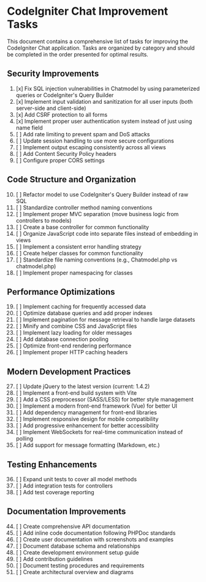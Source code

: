 # CodeIgniter Chat Improvement Tasks

This document contains a comprehensive list of tasks for improving the CodeIgniter Chat application. Tasks are organized by category and should be completed in the order presented for optimal results.

## Security Improvements

1. [x] Fix SQL injection vulnerabilities in Chatmodel by using parameterized queries or CodeIgniter's Query Builder
2. [x] Implement input validation and sanitization for all user inputs (both server-side and client-side)
3. [x] Add CSRF protection to all forms
4. [x] Implement proper user authentication system instead of just using name field
5. [ ] Add rate limiting to prevent spam and DoS attacks
6. [ ] Update session handling to use more secure configurations
7. [ ] Implement output escaping consistently across all views
8. [ ] Add Content Security Policy headers
9. [ ] Configure proper CORS settings

## Code Structure and Organization

10. [ ] Refactor model to use CodeIgniter's Query Builder instead of raw SQL
11. [ ] Standardize controller method naming conventions
12. [ ] Implement proper MVC separation (move business logic from controllers to models)
13. [ ] Create a base controller for common functionality
14. [ ] Organize JavaScript code into separate files instead of embedding in views
15. [ ] Implement a consistent error handling strategy
16. [ ] Create helper classes for common functionality
17. [ ] Standardize file naming conventions (e.g., Chatmodel.php vs chatmodel.php)
18. [ ] Implement proper namespacing for classes

## Performance Optimizations

19. [ ] Implement caching for frequently accessed data
20. [ ] Optimize database queries and add proper indexes
21. [ ] Implement pagination for message retrieval to handle large datasets
22. [ ] Minify and combine CSS and JavaScript files
23. [ ] Implement lazy loading for older messages
24. [ ] Add database connection pooling
25. [ ] Optimize front-end rendering performance
26. [ ] Implement proper HTTP caching headers

## Modern Development Practices

27. [ ] Update jQuery to the latest version (current: 1.4.2)
28. [ ] Implement a front-end build system with Vite
29. [ ] Add a CSS preprocessor (SASS/LESS) for better style management
30. [ ] Implement a modern front-end framework (Vue) for better UI
31. [ ] Add dependency management for front-end libraries
32. [ ] Implement responsive design for mobile compatibility
33. [ ] Add progressive enhancement for better accessibility
34. [ ] Implement WebSockets for real-time communication instead of polling
35. [ ] Add support for message formatting (Markdown, etc.)

## Testing Enhancements

36. [ ] Expand unit tests to cover all model methods
37. [ ] Add integration tests for controllers
39. [ ] Add test coverage reporting


## Documentation Improvements

44. [ ] Create comprehensive API documentation
45. [ ] Add inline code documentation following PHPDoc standards
46. [ ] Create user documentation with screenshots and examples
47. [ ] Document database schema and relationships
48. [ ] Create development environment setup guide
49. [ ] Add contribution guidelines
50. [ ] Document testing procedures and requirements
51. [ ] Create architectural overview and diagrams
